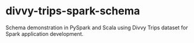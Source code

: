 # divvy-trips-spark-schema
Schema demonstration in PySpark and Scala using Divvy Trips dataset for Spark application development.
